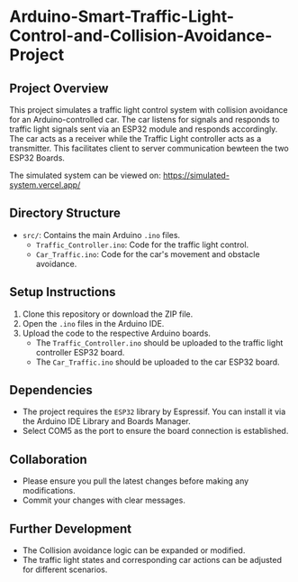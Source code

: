 # Arduino-Smart-Traffic-Light-Control-and-Collision-Avoidance-Project

## Project Overview
This project simulates a traffic light control system with collision avoidance for an Arduino-controlled car. The car listens for signals and responds to traffic light signals sent via an ESP32 module and responds accordingly. The car acts as a receiver while the Traffic Light controller acts as a transmitter. This facilitates client to server communication bewteen the two ESP32 Boards.

The simulated system can be viewed on: https://simulated-system.vercel.app/

## Directory Structure
- `src/`: Contains the main Arduino `.ino` files.
  - `Traffic_Controller.ino`: Code for the traffic light control.
  - `Car_Traffic.ino`: Code for the car's movement and obstacle avoidance.

## Setup Instructions
1. Clone this repository or download the ZIP file.
2. Open the `.ino` files in the Arduino IDE.
3. Upload the code to the respective Arduino boards.
   - The `Traffic_Controller.ino` should be uploaded to the traffic light controller ESP32 board.
   - The `Car_Traffic.ino` should be uploaded to the car ESP32 board.

## Dependencies
- The project requires the `ESP32` library by Espressif. You can install it via the Arduino IDE Library and Boards Manager.
- Select COM5 as the port to ensure the board connection is established.

## Collaboration
- Please ensure you pull the latest changes before making any modifications.
- Commit your changes with clear messages.

## Further Development
- The Collision avoidance logic can be expanded or modified.
- The traffic light states and corresponding car actions can be adjusted for different scenarios.

